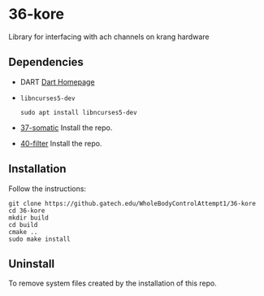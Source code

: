 # 36-kore
Library for interfacing with ach channels on krang hardware

## Dependencies

- DART
 [Dart Homepage](https://dartsim.github.io)

- `libncurses5-dev`

      sudo apt install libncurses5-dev

- [37-somatic](https://github.gatech.edu/WholeBodyControlAttempt1/37-somatic)
 Install the repo.

- [40-filter](https://github.gatech.edu/WholeBodyControlAttempt1/40-filter)
 Install the repo.

## Installation

Follow the instructions:

    git clone https://github.gatech.edu/WholeBodyControlAttempt1/36-kore
    cd 36-kore
    mkdir build
    cd build
    cmake ..
    sudo make install

## Uninstall
 To remove system files created by the installation of this repo.
